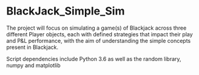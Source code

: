 # BlackJack_Simple_Sim
The project will focus on simulating a game(s) of Blackjack across three different Player objects, each with defined strategies that impact their play and P&L performance, with the aim of understanding the simple concepts present in Blackjack.

Script dependencies include Python 3.6 as well as  the random library, numpy and matplotlib
